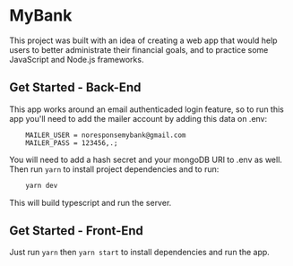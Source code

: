# MyBank
This project was built with an idea of creating a web app that would help users to better administrate their financial goals, and to practice some JavaScript and Node.js frameworks.

## Get Started - Back-End
This app works around an email authenticaded login feature, so to run this app you'll need to add the mailer account by adding this data on .env:
```plaintext
    MAILER_USER = noresponsemybank@gmail.com
    MAILER_PASS = 123456,.;
```
You will need to add a hash secret and your mongoDB URI to .env as well.  
Then run `yarn` to install project dependencies and to run:
```bash
    yarn dev
```
This will build typescript and run the server.

## Get Started - Front-End
Just run `yarn` then `yarn start` to install dependencies and run the app.
